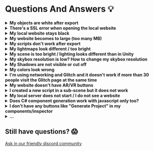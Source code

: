 # Questions And Answers 💡

<details>
<summary><b>My objects are white after export</b></summary>
  
This usually happens when you're using custom shaders or materials and their properties don't cleanly translate to known property names for glTF export.  
You can either make sure you're using glTF-compatible materials and shaders, or mark shaders as "custom" to export them directly.  
- Read more about recommended glTF workflows: <link>
- Read more about custom shaders: <link>
</details>

<details>
<summary><b>There's a SSL error when opening the local website</b></summary>

This is expected. We're enforcing HTTPS to make sure that WebXR and other modern web APIs work out-of-the-box, but that means some browsers complain that the SSL connection (between your local development server and the local website) can't be verified.   

You can generate a local self-signed SSL certificate to fix this if you want.  
  
</details>

<details>
<summary><b>My local website stays black</b></summary>
  
If that happens there's usually an exception either in engine code or your code. Open the dev tools (<kbd>Ctrl + Shift + I</kbd> in Chrome) and check the Console for errors.  
In some cases, especially when you just updated the Needle Engine package version, this can be fixed by stopping and restarting the local dev server.  
For that, click on the running progress bar in the bottom right corner of the Editor, and click the little <kbd>X</kbd> to cancel the running task. Then, simply press Play again.  

</details>

<details>
<summary><b>My website becomes to large (too many MB)</b></summary>
  
This can have many reasons, but a few common ones are:
- too many textures or textures are too large
- meshes have too many vertices
- meshes have vertex attributes you don't actually need (e.g. have normals and tangents but you're not using them)
- objects are disabled and not ignored – disabled objects get exported as well in case you want to turn them on at runtime! Set their Tag to `EditorOnly` to completely ignore them for export.
  
If loading time itself is an issue you can **try to split up your content into multiple glb files** and load them on-demand (this is what we do on our website). For it to work you can put your content into Prefabs or Scenes and reference them from any of your scripts. Please have a look at [Scripting/Addressables in the documentation](./scripting.md#assetreference-and-addressables).
</details>

<details>
<summary><b>My scripts don't work after export</b></summary>
  
- Your existing C# code will *not* export as-is, you have to write matching typescript / javascript for it.  
- Needle uses typescript / javascript for components and generates C# stubs for them.  
- Components that already have matching JS will show that in the Inspector.  
</details>

<details>
<summary><b>My lightmaps look different / too bright</b></summary>

Ensure you're following [best practices for lightmaps](https://docs.needle.tools/lightmaps) and read about [mixing baked and non-baked objects](https://github.com/needle-tools/needle-engine-support/blob/main/documentation/export.md#mixing-baked-and-non-baked-objects)
</details>

<details>
<summary><b>My scene is too bright / lighting looks different than in Unity</b></summary>
Make sure that your lights are set to "Baked" or "Realtime". "Mixed" is currently not supported.  
  
- Lights set to mixed (with lightmapping) do affect objects twice in three.js, since there is currently no way to exclude lightmapped objects from lighting
- The ``Intensity Multiplier`` factor for Skybox in ``Lighting/Environment`` is currently not supported and has no effect in Needle Engine  
  ![image](https://user-images.githubusercontent.com/5083203/185429006-2a5cd6a1-8ea2-4a8e-87f8-33e3afd080ec.png)
- Light shadow intensity can currently not be changed due to a three.js limitation.
  
Also see the docs on [mixing baked and non-baked objects](https://github.com/needle-tools/needle-engine-support/blob/main/documentation/export.md#mixing-baked-and-non-baked-objects).

</details>


<details>
<summary><b>My skybox resolution is low? How to change my skybox resolution</b></summary>
  Add a ``SkyboxExportSettings`` component anywhere in your scene to override the default resolution   
  
  ![image](https://user-images.githubusercontent.com/5083203/188171443-578380ab-2036-4d70-a8a7-f8cd9da9f603.png)
</details>




<details>
<summary><b>My Shadows are not visible or cut off</b></summary>  
  
Please the following points:   
  
  - Your light has shadows enabled (either Soft Shadow or Hard Shadow)
  - Your objects are set to "Cast Shadows: On" (see MeshRenderer component)
  - For directional lights the position of the light is currently important since the shadow camera will be placed where the light is located in the scene.

</details>

<details>
<summary><b>My colors look wrong</b></summary>
  
Ensure your project is set to Linear colorspace.
</details>

<details>
<summary><b>I'm using networking and Glitch and it doesn't work if more than 30 people visit the Glitch page at the same time</b></summary>
  
- Deploying on Glitch is a fast way to prototype and might even work for some small productions. The little server there doesn't have the power and bandwidth to host many people in a persistent session.  
- We're working on other networking ideas, but in the meantime you can host the website somewhere else (with node.js support) or simply remix it to distribute load among multiple servers. You can also host the [networking backend package](https://www.npmjs.com/package/@needle-tools/needle-tiny-networking-ws) itself somewhere else where it can scale e.g. Google Cloud.
</details>

<details>
<summary><b>My website doesn't have AR/VR buttons</b></summary>
  
- Make sure to add the `WebXR` component somewhere inside your root `GltfObject`.
- Optionally add a `AR Session Root` component on your root `GltfObject` or within the child hierarchy to specify placement, scale and orientation for WebXR.
- Optionally add a `XR Rig` component to control where users start in VR
</details>

<details>
<summary><b>I created a new script in a sub-scene but it does not work</b></summary>
  When creating new scripts in npmdefs in sub-scenes (that is a scene that is exported as a reference from a script in your root export scene) you currently have to re-export the root scene again. This is because the code-gen that is responsible for registering new scripts currently only runs for scenes with a ``ExportInfo`` component. This will be fixed in the future.
</details>

<details>
  <summary><b>My local server does not start / I do not see a website</b></summary>
  
The most likely reason is an incorrect installation. 
Check the console and the `ExportInfo` component for errors or warnings.  

If these warnings/errors didn't help, try the following steps in order. Give them some time to complete. Stop once your problem has been resolved. Check the console for warnings and errors.  
  
- Make sure you follow the [Prerequisites](./getting_started.md#prerequisites-).
- Install your project by selecting your `ExportInfo` component and clicking `Install` 
- Run a clean installation by selecting your `ExportInfo` component, holding Alt and clicking `Clean Install`
- Try opening your web project directory in a command line tool and follow these steps:
  - run ``npm install`` and then ``npm run dev-host``
  - Make sure both the local runtime package (``node_modules/@needle-tools/engine``) as well as three.js (``node_modules/three``) did install. 
  - You may run ``npm install`` in both of these directories as well.

</details>


<details>
  <summary><b>Does C# component generation work with javascript only too?</b></summary>
  While generating C# components does technically run with vanilla javascript too we don't recommend it and fully support it since it is more guesswork or simply impossible for the generator to know which C# type to create for your javascript class. Below you find a minimal example on how to generate a Unity Component from javascript if you really want to tho.    
  
```js
class MyScript extends Behaviour
{
    //@type float
    myField = 5;
}
```
</details>

<details>
<summary><b>I don't have any buttons like "Generate Project" in my components/inspector</b></summary>  
  
Please check that you're not accidentally in the Inspector's `Debug` mode – switch back to `Normal`:
  ![20220824-025011-S2GQ-Unity_lKlT-needle](https://user-images.githubusercontent.com/2693840/186291615-56e7ebdb-1221-4326-813d-f88526fa126c.png)

</details>

<details>
  <summary><b>...</b></summary>

</details>


## Still have questions? 😱
[Ask in our friendly discord community](https://discord.needle.tools)
